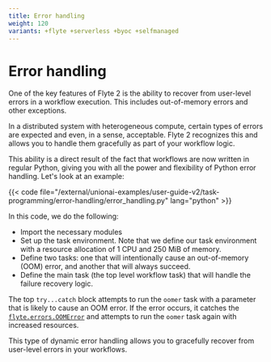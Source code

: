 ```yaml
---
title: Error handling
weight: 120
variants: +flyte +serverless +byoc +selfmanaged
---
```


# Error handling

One of the key features of Flyte 2 is the ability to recover from user-level errors in a workflow execution.
This includes out-of-memory errors and other exceptions.

In a distributed system with heterogeneous compute, certain types of errors are expected and even, in a sense, acceptable.
Flyte 2 recognizes this and allows you to handle them gracefully as part of your workflow logic.

This ability is a direct result of the fact that workflows are now written in regular Python,
giving you with all the power and flexibility of Python error handling.
Let's look at an example:

{{< code file="/external/unionai-examples/user-guide-v2/task-programming/error-handling/error_handling.py" lang="python" >}}
<!-- TODO:
Ketan Umare
OMG We need a better example. This is something stupid i wrote.
-->

In this code, we do the following:

* Import the necessary modules
* Set up the task environment. Note that we define our task environment with a resource allocation of 1 CPU and 250 MiB of memory.
* Define two tasks: one that will intentionally cause an out-of-memory (OOM) error, and another that will always succeed.
* Define the main task (the top level workflow task) that will handle the failure recovery logic.

The top `try...catch` block attempts to run the `oomer` task with a parameter that is likely to cause an OOM error.
If the error occurs, it catches the [`flyte.errors.OOMError`](../../api-reference/flyte-sdk/packages/flyte.errors#flyteerrorsoomerror) and attempts to run the `oomer` task again with increased resources.

This type of dynamic error handling allows you to gracefully recover from user-level errors in your workflows.
